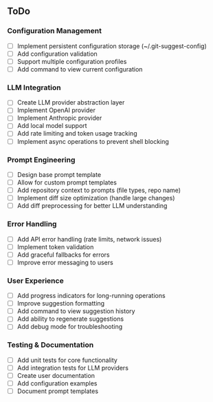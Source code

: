 ## ToDo

### Configuration Management

- [ ] Implement persistent configuration storage (~/.git-suggest-config)
- [ ] Add configuration validation
- [ ] Support multiple configuration profiles
- [ ] Add command to view current configuration

### LLM Integration

- [ ] Create LLM provider abstraction layer
- [ ] Implement OpenAI provider
- [ ] Implement Anthropic provider
- [ ] Add local model support
- [ ] Add rate limiting and token usage tracking
- [ ] Implement async operations to prevent shell blocking

### Prompt Engineering

- [ ] Design base prompt template
- [ ] Allow for custom prompt templates
- [ ] Add repository context to prompts (file types, repo name)
- [ ] Implement diff size optimization (handle large changes)
- [ ] Add diff preprocessing for better LLM understanding

### Error Handling

- [ ] Add API error handling (rate limits, network issues)
- [ ] Implement token validation
- [ ] Add graceful fallbacks for errors
- [ ] Improve error messaging to users

### User Experience

- [ ] Add progress indicators for long-running operations
- [ ] Improve suggestion formatting
- [ ] Add command to view suggestion history
- [ ] Add ability to regenerate suggestions
- [ ] Add debug mode for troubleshooting

### Testing & Documentation

- [ ] Add unit tests for core functionality
- [ ] Add integration tests for LLM providers
- [ ] Create user documentation
- [ ] Add configuration examples
- [ ] Document prompt templates
